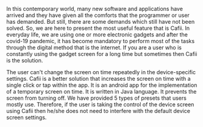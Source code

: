 In this contemporary world, many new software and applications have arrived and they have given
all the comforts that the programmer or user has demanded. But still, there are some demands which
still have not been solved. So, we are here to present the most useful feature that is Cafii.
In everyday life, we are using one or more electronic gadgets and after the covid-19 pandemic,
it has become mandatory to perform most of the tasks through the digital method that is the
internet. If you are a user who is constantly using the gadget screen for a long time but sometimes
then Cafii is the solution.
 
The user can't change the screen on time repeatedly in the device-specific settings.
Cafii is a better solution that increases the screen on time with a single click or tap within the
app. It is an android app for the implementation of a temporary screen on time. It is written in
Java language. It prevents the screen from turning off. We have provided 5 types of presets that
users mostly use. Therefore, if the user is taking the control of the device screen using Cafii
then he/she does not need to interfere with the default device screen settings.
